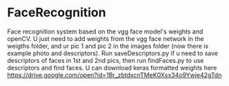 # FaceRecognition
Face recognition system based on the vgg face model's weights and openCV. 
U just need to add weights from the vgg face network in the weigths folder, and ur pic 1 and pic 2 in the images folder
(now there is example photo and descriptors). Run saveDescriptors.py if u need to save descriptors of faces in 1st and 2nd pics, then run findFaces.py to use descriptors and find faces.
U can download keras formatted weights here https://drive.google.com/open?id=1Br_zbtdxcnTMeK0Xsx34o9Ywje42gTdn
